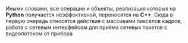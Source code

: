 


Иными словами, все операции и объекты, реализация которых на **Python** получается неэффективной, переносятся на **C++**. Сюда в первую очередь относятся действия с массивами пикселов кадров, работа с сетевым интерфейсом для приёма сетевых пакетов с видеопотоком от прибора